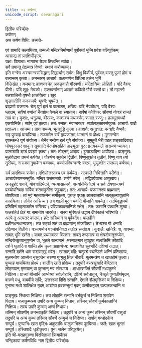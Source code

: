```yaml
---
title: ०२ कर्षणम्
unicode_script: devanagari
---
```


द्वितीयः परिच्छेदः  
कर्षणम्  
अथ कर्षण विधिः: उच्यते-  
  

एवं ग्रामादि कल्पयित्वा, तन्मध्ये मन्दिरनिर्माणार्थं पूर्वोक्तां भूम्मि प्रवेश बलिपूर्वकम्  
आसाद्य तां प्रदक्षिणीकृत्य,  
यक्षा: पिशाचा: नागाश्च येऽत्र तिष्ठन्ति सर्वदा।  
सर्वे प्रयान्तु तेऽन्यत्र विष्णो: स्थानं करोम्यहम्।  
इति मन्त्रेण अस्त्रमन्त्रसंसिद्धान् सिद्धार्थान् सर्वत: दिक्षु विकीर्य, पूर्ववत् वास्तु पूजां होमं च  
बल्यन्तम् कृत्वा। अनन्तरम् आचार्य: वक्ष्यमाणेन विधिना हलेन भूमिं  
विलिखेत्। यजमान: ब्राह्मणश्चेत् अनङ्वाहौ गौरवर्णौ। यदिक्षत्रिय: लोहितौ। यदि वैश्य:  
पीतौ। यदि शूद्र: मेचकौ। उक्तवर्णानाम् अलाभे कपिलौ गौरौ रक्तौ वा। तौ महान्तौ  
बलशालिनौ वृषभौ क्षालयित्वा। खुर  
शृङ्गादीनि कनकमयै: भूषणै: भूषयेत् ।  
ब्राह्मणो यजमान: चेत् युगं हलं च पालाशम्, क्षत्रिय: यदि नैयग्रोधम्, यदि वैश्य:  
प्लाक्षम्, सर्वेषां वर्णानां नैयग्रोध पैप्पले वा स्याताम्। सर्वेषां कौशिक: सौवर्णा योक्त्रं राजतं  
ताम्रं वा। कुशा:, धनुज्र्या, वीरण्य:, काशाश्च यथावर्णम् क्रमात् रज्जु:। हलभूतमध्यौ  
एकयोनिके। सर्वम् एवं कृत्वा। तत: स्नात: नवाम्बरधर: सर्वालङ्कारसंयुक्त: आचार्य: पादौ  
प्रक्षाळ्य। आचम्य। प्राणानायम्य. भूतशुद्धिं कृत्वा। ब्राह्मणै: अनुज्ञात: मन्त्रज्ञै: वैष्णवै:  
सह पुण्याहं वाचयित्वा। तज्जलेन सर्वं द्रव्यजातम् आत्मानं च प्रोक्ष्य। मूलमन्त्रेण  
वृषस्कन्धे युगं संयोज्य। तेनैव मन्त्रेण हलं युगे संयोज्य। सुमुहूर्ते भेरी पटह शङ्खादिवाद्य  
घोषपुरस्सरं शाकुन सूक्तादि वेदघोषसहितं प्राङ्मुखः गुरु: हृदयकमले नारायणं ध्यायन्।  
पालाशादि दण्डं प्रवहणं कृत्वा। तत: तोदनम् आदाय। हुम्फडादिना आपीड्य। प्राङ्मुखः  
मूलविद्यया प्रथमं कर्षयेत्। पौरुषेण सूक्तेन द्वितीयं, विष्णुसूक्तेन तृतीयं, विष्णु गाय र्त्या  
तुरीयम्, नारायणानुवाकेन पञ्चमम्, पञ्चोपनिषन्मन्त्रै: षष्टम्, भूसूक्तेन सप्तमम् कर्षणम्।  
  

सर्वं प्रादक्षिण्य क्रमेण। दक्षिणोत्तरतश्च एवं कर्षयेत्। तत्काले निमित्तानि परीक्षेत्।  
आचार्यस्यमनस्तुष्टि: मन्दिर यजमानयो: शर्मणे भवेत् । तद्विपर्ययश्च असुखाय।  
अनडुहो: शयने, योक्त्रादिभेदने, व्यत्यासभ्रमणे, अन्यनिमित्तोदये च सर्व दोषशान्त्यर्थं  
पञ्चोपनिषदा सर्पिषा शतमाहुतीनां जुहुयात्। तत: आचार्य: यजमानश्च ब्राह्मणान्  
तोषयित्वा। तां भुवं महतायत्नेन समीकृत्य, पृथक् पृथक् आलवालानि जलकुल्यायुतानि  
कारयित्वा। तोयेन आसिच्य। तत्र शाली मुद्ग यवादि बीजानि वापयेत्। तदभिवृद्ध्यर्थं  
प्रतिदिनं महताजलेन संसिच्य। परिपाकावसानिकं रक्षेत्। तत: फलानि पक्वानि लूत्वा।  
फलरहितं क्षेत्रं गाः समानीय चारयेत्। सस्य भूरिफले तद्धाम दीर्घकालं भविष्यति।  
अल्पे तु अल्पतरं कालम्। हरे: सन्निधानं च पूर्ववदेव। फलहीने  
प्रक्षीणधनधान्यकम्। तत्र सहस्रं शतं वा ब्राह्मणान् भोजयित्वा। तेभ्यश्च गो धनादि  
दक्षिणान् वितीर्य। पञ्चगव्येन पञ्चोपनिषदा तत्क्षेत्रं सम्प्रोक्ष्य। कुद्दालै: खनित्रै: वा, यावम्ब:  
तावत् भूमिं खनेत्। यावत् प्रथमावरण विस्तार: तावत् दण्डमात्रं वा क्षेत्रदोषानुरूप्येण,  
मन्दिरोच्छ्रायानुगुण्येन वा, भूतले खन्यमाने ;भस्माङ्गार तुषदुष्ट सत्वक्रिमि कीटादि  
दर्शने घृतादिना शान्ति होमं कृत्वा;ब्राह्मणेभ्य: यथाशक्ति सुवर्णादि दक्षिणां दद्यात्।  
रत्नादि दर्शने धाम सदासमृद्धं भवेत्। खातात् बहि: चतुरश्रे स्थण्डिले अग्निं प्रतिष्ठाप्य,  
मूलमन्त्रेण आज्येन नृसूक्तेन चरुणा गुग्गुलु तिल नीवारै: मूलमन्त्रेण च खातहोमं कृत्वा।  
पुण्याहं वाचयित्वा प्रोक्ष्य। शालीन् खाते प्रक्षिप्य। तदुपरि वस्त्रसूत्रादि वेष्टितान्  
लोहमयान् मृम्मयान् वा कुम्भान् नव संस्थाप्य। आधारशक्तिं सौवर्णीं मध्यकुम्भे  
निक्षिप्य। प्राच्यां बीजानि आग्नेय्यां सर्वलोहानि, दक्षिणे सर्वधातून्, नैॠते पुण्यतीर्थमृदम्,  
वारुणे मधु, वायवीये सर्पि:, उत्तरस्यां दिशि रत्नानि, ऐशाने शैलमृत्तिकां च निक्षिप्य।  
पुनश्च मध्ये शालिक्षेत्र मृदम् आशोष्य ह्रदसम्भूतां मृदम् वल्मीकमृदम् उत्पलकन्दानि च  
  

प्राङ्मुखः स्थित्वा निक्षिप्य। तत्र लोहानि रत्नानि दर्भकूर्चं च निक्षिप्य शरावेण  
पिदाय। मध्यकुम्भस्य उपरि अन्य कुम्भम् निधाय, तस्मिन् सौवर्णं कूर्मकालाग्निं  
निक्षिप्य। तस्य उपरि कुम्भम् अन्यं निधाय।  
तस्मिन् सौवर्णीम् अनन्ताकृतिं निक्षिप्य। तदुपरि च अन्यं कुम्भं तस्मिन् सौवर्णीं वसुधां  
तदुपरि च अन्यं कुम्भं तस्मिन् सौवर्णे अम्बुजं च निक्षिप्य। सर्वान् गन्धोदकेन  
सम्पूर्य। पुण्याभिः खात मृद्भिः अदुष्टाभिः वालुकाभिश्च पूरयित्वा। जलै: खात भूतलं  
सम्पूर्य। हस्तिपादैः धृडीकृत्य। पुन: जलेन परिपूरयेत्।  
इति श्री-वराहगुरुणा विरचितायां क्रियाकैरव  
चन्द्रिकायां कर्षणविधिः नाम द्वितीयः परिच्छेदः  
